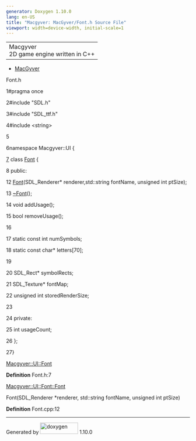 ```yaml
---
generator: Doxygen 1.10.0
lang: en-US
title: "Macgyver: MacGyver/Font.h Source File"
viewport: width=device-width, initial-scale=1
---
```


<div id="top">

<div id="titlearea">

<table data-cellspacing="0" data-cellpadding="0">
<colgroup>
<col style="width: 100%" />
</colgroup>
<tbody>
<tr id="projectrow" class="odd">
<td id="projectalign"><div id="projectname">
Macgyver
</div>
<div id="projectbrief">
2D game engine written in C++
</div></td>
</tr>
</tbody>
</table>

</div>

<div id="main-nav">

</div>

<div id="nav-path" class="navpath">

- <a href="dir_e610925873bfe0bf19b07ca2b4f6d40b.html"
  class="el">MacGyver</a>

</div>

</div>

<div class="header">

<div class="headertitle">

<div class="title">

Font.h

</div>

</div>

</div>

<div class="contents">

<div class="fragment">

<div class="line">

<span id="l00001"></span><span class="lineno">
1</span><span class="preprocessor">\#pragma once</span>

</div>

<div class="line">

<span id="l00002"></span><span class="lineno">
2</span><span class="preprocessor">\#include "SDL.h"</span>

</div>

<div class="line">

<span id="l00003"></span><span class="lineno">
3</span><span class="preprocessor">\#include "SDL_ttf.h"</span>

</div>

<div class="line">

<span id="l00004"></span><span class="lineno">
4</span><span class="preprocessor">\#include \<string\></span>

</div>

<div class="line">

<span id="l00005"></span><span class="lineno"> 5</span>

</div>

<div class="line">

<span id="l00006"></span><span class="lineno">
6</span><span class="keyword">namespace </span>Macgyver::UI {

</div>

<div id="foldopen00007" class="foldopen" data-start="{" end="};">

<div class="line">

<span id="l00007"></span><span class="lineno">
<a href="class_macgyver_1_1_u_i_1_1_font.html" class="line">7</a></span>
<span class="keyword">class
</span><a href="class_macgyver_1_1_u_i_1_1_font.html"
class="code hl_class">Font</a> {

</div>

<div class="line">

<span id="l00008"></span><span class="lineno"> 8</span>
<span class="keyword">public</span>:

</div>

<div class="line">

<span id="l00012"></span><span class="lineno"> 12</span> <a
href="class_macgyver_1_1_u_i_1_1_font.html#a7fc60a6a5ecf16b67c6ff1eeeaca4515"
class="code hl_function">Font</a>(SDL_Renderer\* renderer,std::string
fontName, <span class="keywordtype">unsigned</span>
<span class="keywordtype">int</span> ptSize);

</div>

<div class="line">

<span id="l00013"></span><span class="lineno"> 13</span>
<a href="class_macgyver_1_1_u_i_1_1_font.html"
class="code hl_class">~Font</a>();

</div>

<div class="line">

<span id="l00014"></span><span class="lineno"> 14</span>
<span class="keywordtype">void</span> addUsage();

</div>

<div class="line">

<span id="l00015"></span><span class="lineno"> 15</span>
<span class="keywordtype">bool</span> removeUsage();

</div>

<div class="line">

<span id="l00016"></span><span class="lineno"> 16</span>

</div>

<div class="line">

<span id="l00017"></span><span class="lineno"> 17</span>
<span class="keyword">static</span> <span class="keyword">const</span>
<span class="keywordtype">int</span> numSymbols;

</div>

<div class="line">

<span id="l00018"></span><span class="lineno"> 18</span>
<span class="keyword">static</span> <span class="keyword">const</span>
<span class="keywordtype">char</span>\* letters\[70\];

</div>

<div class="line">

<span id="l00019"></span><span class="lineno"> 19</span>

</div>

<div class="line">

<span id="l00020"></span><span class="lineno"> 20</span> SDL_Rect\*
symbolRects;

</div>

<div class="line">

<span id="l00021"></span><span class="lineno"> 21</span> SDL_Texture\*
fontMap;

</div>

<div class="line">

<span id="l00022"></span><span class="lineno"> 22</span>
<span class="keywordtype">unsigned</span>
<span class="keywordtype">int</span> storedRenderSize;

</div>

<div class="line">

<span id="l00023"></span><span class="lineno"> 23</span>

</div>

<div class="line">

<span id="l00024"></span><span class="lineno"> 24</span>
<span class="keyword">private</span>:

</div>

<div class="line">

<span id="l00025"></span><span class="lineno"> 25</span>
<span class="keywordtype">int</span> usageCount;

</div>

<div class="line">

<span id="l00026"></span><span class="lineno"> 26</span> };

</div>

</div>

<div class="line">

<span id="l00027"></span><span class="lineno"> 27</span>}

</div>

<div id="aclass_macgyver_1_1_u_i_1_1_font_html" class="ttc">

<div class="ttname">

[Macgyver::UI::Font](class_macgyver_1_1_u_i_1_1_font.html)

</div>

<div class="ttdef">

**Definition** Font.h:7

</div>

</div>

<div id="aclass_macgyver_1_1_u_i_1_1_font_html_a7fc60a6a5ecf16b67c6ff1eeeaca4515"
class="ttc">

<div class="ttname">

[Macgyver::UI::Font::Font](class_macgyver_1_1_u_i_1_1_font.html#a7fc60a6a5ecf16b67c6ff1eeeaca4515)

</div>

<div class="ttdeci">

Font(SDL_Renderer \*renderer, std::string fontName, unsigned int ptSize)

</div>

<div class="ttdef">

**Definition** Font.cpp:12

</div>

</div>

</div>

</div>

------------------------------------------------------------------------

<span class="small">Generated
by [<img src="doxygen.svg" class="footer" width="104" height="31"
alt="doxygen" />](https://www.doxygen.org/index.html) 1.10.0</span>
